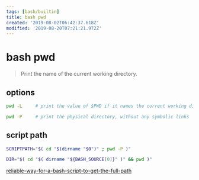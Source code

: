 ```yaml
---
tags: [bash/builtin]
title: bash pwd
created: '2019-08-02T06:42:37.618Z'
modified: '2019-08-20T07:21:21.972Z'
---
```


# bash pwd

> Print the name of the current working directory.

## options
```sh
pwd -L     # print the value of $PWD if it names the current working directory

pwd -P     # print the physical directory, without any symbolic links
```

## script path
```sh
SCRIPTPATH="$( cd "$(dirname "$0")" ; pwd -P )"

DIR="$( cd "$( dirname "${BASH_SOURCE[0]}" )" && pwd )"
```
[reliable-way-for-a-bash-script-to-get-the-full-path](https://stackoverflow.com/questions/4774054/reliable-way-for-a-bash-script-to-get-the-full-path-to-itself/4774063)
